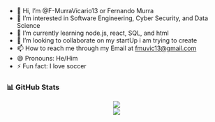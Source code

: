 - 👋 Hi, I’m @F-MurraVicario13 or Fernando Murra
- 👀 I’m interested in Software Engineering, Cyber Security, and Data Science
- 🌱 I’m currently learning node.js, react, SQL, and html
- 💞️ I’m looking to collaborate on my startUp i am trying to create
- 📫 How to reach me through my Email at fmuvic13@gmail.com
- 😄 Pronouns: He/Him
- ⚡ Fun fact: I love soccer

### 📊 GitHub Stats
<p align="center">
  <img src="https://github-readme-stats.vercel.app/api?username=F-MurraVicario13&show_icons=true&theme=tokyonight" />
  <br />
  <img src="https://github-readme-streak-stats.herokuapp.com?user=F-MurraVicario13&theme=tokyonight" />
</p>

<!---
F-MurraVicario13/F-MurraVicario13 is a ✨ special ✨ repository because its `README.md` (this file) appears on your GitHub profile.
You can click the Preview link to take a look at your changes.
--->
